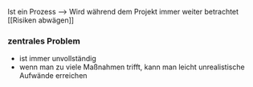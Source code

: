 Ist ein Prozess --> Wird während dem Projekt immer weiter betrachtet
[[Risiken abwägen]]

### zentrales Problem
- ist immer unvollständig
- wenn man zu viele Maßnahmen trifft, kann man leicht unrealistische Aufwände erreichen

